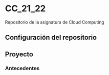 # CC_21_22
Repositorio de la asignatura de Cloud Computing

## Configuración del repositorio

## Proyecto
### Antecedentes

